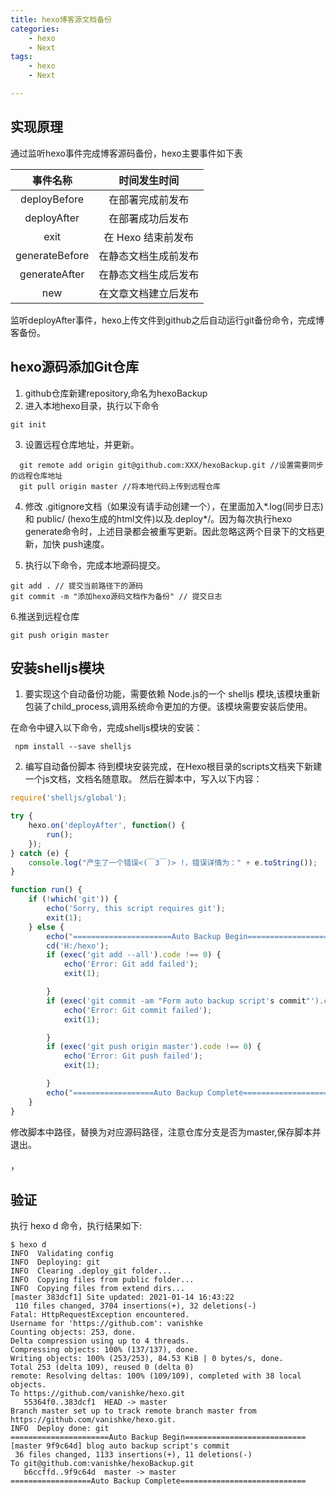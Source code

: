 ```yaml
---
title: hexo博客源文档备份
categories:
	- hexo
	- Next
tags: 
	- hexo
	- Next

---
```


## <span id="inline-blue">实现原理</span>
通过监听hexo事件完成博客源码备份，hexo主要事件如下表

|事件名称|时间发生时间|
|:---:|:---:|
|deployBefore|在部署完成前发布|  
|deployAfter|在部署成功后发布|
|exit|在 Hexo 结束前发布|
|generateBefore|在静态文档生成前发布|
|generateAfter|在静态文档生成后发布|
|new|在文章文档建立后发布|

监听deployAfter事件，hexo上传文件到github之后自动运行git备份命令，完成博客备份。

## <span id="inline-blue">hexo源码添加Git仓库</span>
 1. github仓库新建repository,命名为hexoBackup
 2. 进入本地hexo目录，执行以下命令
 ```shell
 git init
 ```
 3. 设置远程仓库地址，并更新。
 ```shell
   git remote add origin git@github.com:XXX/hexoBackup.git //设置需要同步的远程仓库地址
   git pull origin master //将本地代码上传到远程仓库
 ```
 4. 修改 .gitignore文档（如果没有请手动创建一个），在里面加入*.log(同步日志) 和 public/ (hexo生成的html文件)以及.deploy*/。因为每次执行hexo generate命令时，上述目录都会被重写更新。因此忽略这两个目录下的文档更新，加快 push速度。
 
 5. 执行以下命令，完成本地源码提交。
 ```shell
 git add . // 提交当前路径下的源码
 git commit -m "添加hexo源码文档作为备份" // 提交日志
 ```
 6.推送到远程仓库
 ```shell
 git push origin master
 ```
 ## <span id="inline-blue">安装shelljs模块</span>

 1. 要实现这个自动备份功能，需要依赖 Node.js的一个 shelljs 模块,该模块重新包装了child_process,调用系统命令更加的方便。该模块需要安装后使用。
 
 在命令中键入以下命令，完成shelljs模块的安装：
 ```shell
  npm install --save shelljs
 ```
 2. 编写自动备份脚本
 待到模块安装完成，在Hexo根目录的scripts文档夹下新建一个js文档，文档名随意取。
然后在脚本中，写入以下内容：
```javascript
require('shelljs/global');

try {
    hexo.on('deployAfter', function() {
        run();
    });
} catch (e) {
    console.log("产生了一个错误<(￣3￣)> !，错误详情为：" + e.toString());
}

function run() {
    if (!which('git')) {
        echo('Sorry, this script requires git');
        exit(1);
    } else {
        echo("======================Auto Backup Begin===========================");
        cd('H:/hexo');    
        if (exec('git add --all').code !== 0) {
            echo('Error: Git add failed');
            exit(1);

        }
        if (exec('git commit -am "Form auto backup script's commit"').code !== 0) {
            echo('Error: Git commit failed');
            exit(1);

        }
        if (exec('git push origin master').code !== 0) {
            echo('Error: Git push failed');
            exit(1);

        }
        echo("==================Auto Backup Complete============================")
    }
}
```

修改脚本中路径，替换为对应源码路径，注意仓库分支是否为master,保存脚本并退出。

，
## <span id="inline-blue">验证</span>
执行 hexo d 命令，执行结果如下:
```shell
$ hexo d
INFO  Validating config
INFO  Deploying: git
INFO  Clearing .deploy_git folder...
INFO  Copying files from public folder...
INFO  Copying files from extend dirs...
[master 383dcf1] Site updated: 2021-01-14 16:43:22
 110 files changed, 3704 insertions(+), 32 deletions(-)
Fatal: HttpRequestException encountered.
Username for 'https://github.com': vanishke
Counting objects: 253, done.
Delta compression using up to 4 threads.
Compressing objects: 100% (137/137), done.
Writing objects: 100% (253/253), 84.53 KiB | 0 bytes/s, done.
Total 253 (delta 109), reused 0 (delta 0)
remote: Resolving deltas: 100% (109/109), completed with 38 local objects.
To https://github.com/vanishke/hexo.git
   55364f0..383dcf1  HEAD -> master
Branch master set up to track remote branch master from https://github.com/vanishke/hexo.git.
INFO  Deploy done: git
======================Auto Backup Begin===========================
[master 9f9c64d] blog auto backup script's commit
 36 files changed, 1133 insertions(+), 11 deletions(-)
To git@github.com:vanishke/hexoBackup.git
   b6ccffd..9f9c64d  master -> master
==================Auto Backup Complete============================

```






